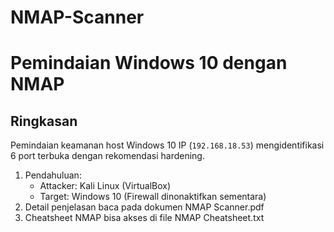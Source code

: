 # NMAP-Scanner
# Pemindaian Windows 10 dengan NMAP  
## Ringkasan  
Pemindaian keamanan host Windows 10 IP (`192.168.18.53`) mengidentifikasi 6 port terbuka dengan rekomendasi hardening.  
 
1. Pendahuluan:  
   - Attacker: Kali Linux (VirtualBox)  
   - Target: Windows 10 (Firewall dinonaktifkan sementara)
2. Detail penjelasan baca pada dokumen NMAP Scanner.pdf
3. Cheatsheet NMAP bisa akses di file NMAP Cheatsheet.txt
